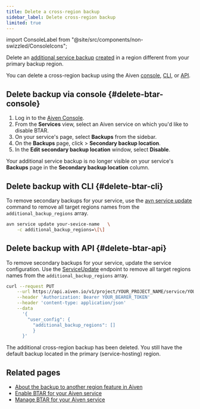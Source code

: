 ```yaml
---
title: Delete a cross-region backup
sidebar_label: Delete cross-region backup
limited: true
---
```


import ConsoleLabel from "@site/src/components/non-swizzled/ConsoleIcons";

Delete an [additional service backup](/docs/platform/concepts/backup-to-another-region) [created](/docs/platform/howto/btar/enable-backup-to-another-region) in a region different from your primary backup region.

You can delete a cross-region backup using the Aiven [console](#delete-btar-console),
[CLI](#delete-btar-cli), or [API](#delete-btar-api).

## Delete backup via console {#delete-btar-console}

1. Log in to the [Aiven Console](https://console.aiven.io/).
1. From the **Services** view, select an Aiven service on which you'd like to disable BTAR.
1. On your service's page, select **Backups** from the sidebar.
1. On the **Backups** page, click <ConsoleLabel name="actions"/> > **Secondary backup location**.
1. In the **Edit secondary backup location** window, select **Disable**.

Your additional service backup is no longer visible on your service's **Backups** page in
the **Secondary backup location** column.

## Delete backup with CLI {#delete-btar-cli}

To remove secondary backups for your service, use the
[avn service update](/docs/tools/cli/service-cli) command to remove all target regions names
from the `additional_backup_regions` array.

```bash
avn service update your-sevice-name   \
    -c additional_backup_regions=\[\]
```

## Delete backup with API {#delete-btar-api}

To remove secondary backups for your service, update the service configuration. Use the
[ServiceUpdate](https://api.aiven.io/doc/#tag/Service/operation/ServiceUpdate) endpoint
to remove all target regions names from the `additional_backup_regions` array.

```bash
curl --request PUT                                                                  \
    --url https://api.aiven.io/v1/project/YOUR_PROJECT_NAME/service/YOUR_SERVICE_NAME   \
    --header 'Authorization: Bearer YOUR_BEARER_TOKEN'                                  \
    --header 'content-type: application/json'                                           \
    --data
      '{
        "user_config": {
          "additional_backup_regions": []
          }
      }'
```

The additional cross-region backup has been deleted. You still have the default backup
located in the primary (service-hosting) region.

## Related pages

- [About the backup to another region feature in Aiven](/docs/platform/concepts/backup-to-another-region)
- [Enable BTAR for your Aiven service](/docs/platform/howto/btar/enable-backup-to-another-region)
- [Manage BTAR for your Aiven service](/docs/platform/howto/btar/manage-backup-to-another-region)
